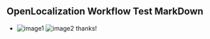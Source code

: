 ## OpenLocalization Workflow Test MarkDown
* ![image1](.\c4640dea-cb94-47b0-9dbc-11f2bb621482.PNG)   ![image2](.\5d21e5a0-64e3-4ff4-8a1e-8f7300c3247b.png) 
thanks!